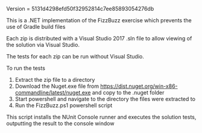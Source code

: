 Version = 5131d4298efd50f32952814c7ee85893054276db

This is a .NET implementation of the FizzBuzz exercise which prevents the use of Gradle build files

Each zip is distributed with a Visual Studio 2017 .sln file to allow viewing of the solution via Visual Studio.

The tests for each zip can be run without Visual Studio.

To run the tests

1) Extract the zip file to a directory
2) Download the Nuget.exe file from https://dist.nuget.org/win-x86-commandline/latest/nuget.exe and copy to the .nuget folder
3) Start powershell and navigate to the directory the files were extracted to
4) Run the FizzBuzz.ps1 powershell script

This script installs the NUnit Console runner and executes the solution tests, outputting the result to the console window
